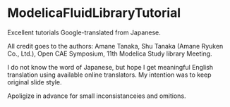 # ModelicaFluidLibraryTutorial
Excellent tutorials Google-translated from Japanese.

All credit goes to the authors: Amane Tanaka, Shu Tanaka (Amane Ryuken Co., Ltd.), Open CAE Symposium,  11th Modelica Study library Meeting.

I do not know the word of Japanese, but hope I get meaningful English translation using available online translators. 
My intention was to keep original slide style. 

Apoligize in advance for small inconsistanceies and omitions.
